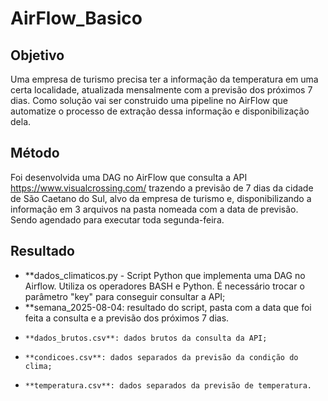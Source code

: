 # AirFlow_Basico
## Objetivo
Uma empresa de turismo precisa ter a informação da temperatura em uma certa localidade, atualizada mensalmente com a previsão dos próximos 7 dias. Como solução vai ser construido uma pipeline no AirFlow que automatize o processo de extração dessa informação e disponibilização dela.
## Método
Foi desenvolvida uma DAG no AirFlow que consulta a API https://www.visualcrossing.com/ trazendo a previsão de 7 dias da cidade de São Caetano do Sul, alvo da empresa de turismo e, disponibilizando a informação em 3 arquivos na pasta nomeada com a data de previsão. Sendo agendado para executar toda segunda-feira.
## Resultado
* **dados_climaticos.py - Script Python que implementa uma DAG no Airflow. Utiliza os operadores BASH e Python. É necessário trocar o parâmetro "key" para conseguir consultar a API;
* **semana_2025-08-04: resultado do script, pasta com a data que foi feita a consulta e a previsão dos próximos 7 dias.
*     **dados_brutos.csv**: dados brutos da consulta da API;
*     **condicoes.csv**: dados separados da previsão da condição do clima;
*     **temperatura.csv**: dados separados da previsão de temperatura.
